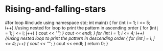 # Rising-and-falling-stars
#for loop
#include<iostream>
using namespace std;
int main()
{
	for (int i = 1; i <= 5; i++)  //using nested for loop to print the pattern in ascending order
{
	for (int j = 1; j <= i; j++)
	{
		cout << "*";
	}
	cout << endl;
}
	for (int i = 1; i <= 4; i++) //using nested loop to print the pattern in descending order
	{
		for (int j = i; j <= 4; j++)
		{
			cout << "*";
		}
		cout << endl;
	}
	return 0;
}

